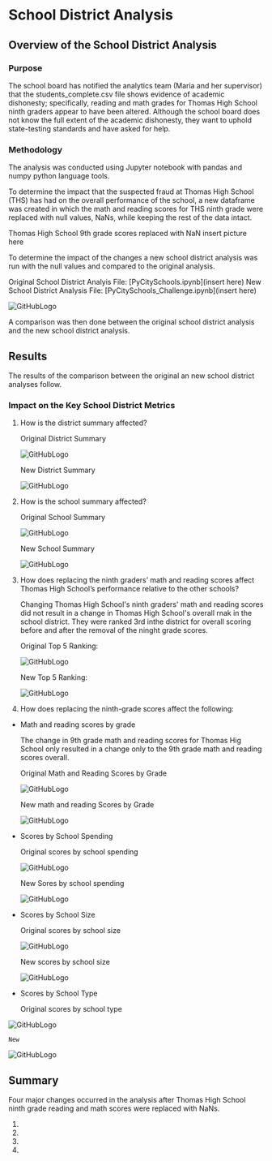 # School District Analysis

## Overview of the School District Analysis

### Purpose

The school board has notified the analytics team (Maria and her supervisor) that the students_complete.csv file shows evidence of academic dishonesty; specifically, reading and math grades for Thomas High School ninth graders appear to have been altered. Although the school board does not know the full extent of the academic dishonesty, they want to uphold state-testing standards and have asked for help. 


### Methodology

The analysis was conducted using Jupyter notebook with pandas and numpy python language tools.

To determine the impact that the suspected fraud at Thomas High School (THS) has had on the overall performance of the school, a new dataframe was created in which the math and reading scores for THS ninth grade were replaced with null values,  NaNs, while keeping the rest of the data intact. 

Thomas High School 9th grade scores replaced with NaN
insert picture here

To determine the impact of the changes a new school district analysis was run with the null values and compared to the original analysis.

Original School District Analyis File: [PyCitySchools.ipynb](insert here)
New School District Analysis File: [PyCitySchools_Challenge.ipynb](insert here)


![GitHubLogo]()

A comparison was then done between the original school district analysis and the new school district analysis.


## Results

The results of the comparison between the original an new school district analyses follow.


### Impact on the Key School District Metrics

1. How is the district summary affected?


    Original District Summary
    
    ![GitHubLogo]()
    
    New District Summary

    ![GitHubLogo]()

2. How is the school summary affected?

    Original School Summary
    
      ![GitHubLogo]()

    New School Summary

     ![GitHubLogo]()


3. How does replacing the ninth graders’ math and reading scores affect Thomas High School’s performance relative to the other schools?

     Changing Thomas High School's ninth graders' math and reading scores did not result in a change in Thomas High School's overall rnak in the school district. 
     They were ranked 3rd inthe district for overall scoring before and after the removal of the ninght grade scores.
     
     Original Top 5 Ranking:
        
      ![GitHubLogo]()

     New Top 5 Ranking:

      ![GitHubLogo]()

4. How does replacing the ninth-grade scores affect the following:

- Math and reading scores by grade

  The change in 9th grade math and reading scores for Thomas Hig School only resulted in a change only to the 9th grade math and reading scores overall.
  
  Original Math and Reading Scores by Grade
  
  ![GitHubLogo]()

  New math and reading Scores by Grade
  
  ![GitHubLogo]()

- Scores by School Spending

   Original scores by school spending
     
   ![GitHubLogo]()

   New Sores by school spending

    ![GitHubLogo]()

- Scores by School Size

   Original scores by school size

   ![GitHubLogo]()

   New scores by school size

   ![GitHubLogo]()

- Scores by School Type

    Original scores by school type

 ![GitHubLogo]()
 
    New   
 
  ![GitHubLogo]()
 
## Summary

Four major changes occurred in the analysis after Thomas High School ninth grade reading and math scores were replaced with NaNs.

1. 
2. 
3. 
4. 







